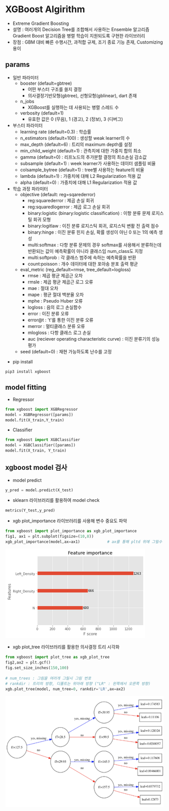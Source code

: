 # XGBoost Algirithm
- Extreme Gradient Boosting
- 설명 : 여러개의 Decision Tree를 조합해서 사용하는 Ensemble 알고리즘
        Gradient Boost 알고리즘을 병렬 학습이 지원되도록 구현한 라이브러리
- 장점 : GBM 대비 빠른 수행시간, 과적합 규제, 조기 종료 기능 존재, Customizing 용이

## params
* 일반 파라미터
    + booster (default=gbtree)
        - 어떤 부스터 구조를 쓸지 결정
        - 의사결정기반모형(gbtree), 선형모형(gblinear), dart 존재
    + n_jobs
        - XGBoost를 실행하는 데 사용되는 병렬 스레드 수
    + verbosity (default=1)
        - 유효한 값은 0 (무음), 1 (경고), 2 (정보), 3 (디버그)
* 부스터 파라미터
    + learning rate (default=0.3) : 학습률
    + n_estimators (default=100) : 생성할 weak learner의 수
    + max_depth (default=6) : 트리의 maximum depth를 설정
    + min_child_weight (default=1) : 관측치에 대한 가중치 합의 최소
    + gamma (default=0) : 리프노드의 추가분할 결정의 최소손실 감소값
    + subsample (default=1) : week learner가 사용하는 데이터 샘플링 비율
    + colsample_bytree (default=1) : tree별 사용하는 feature의 비율
    + lambda (default=1) : 가중치에 대해 L2 Regularization 적용 값
    + alpha (default=0) : 가중치에 대해 L1 Regularization 적용 값
* 학습 과정 파라미터
    + objective (default: reg=sqarederror)
        - reg:squarederror : 제곱 손실 회귀
        - reg:squaredlogerror : 제곱 로그 손실 회귀
        - binary:logistic (binary:logistic classification) : 이항 분류 문제 로지스틸 회귀 모형
        - binary:logitlaw : 이진 분류 로지스틱 회귀, 로지스틱 변활 전 출력 점수
        - binary:hinge : 이진 분류 힌지 손실, 확률 생성이 아닌 0 또는 1의 예측 생성
        - multi:softmax : 다항 분류 문제의 경우 softmax를 사용해서 분류하는데 반환되는 값이 예측확률이
                        아니라 클래스임 num_class도 지정
        - multi:softprob : 각 클래스 범주에 속하는 예측확률을 반환
        - count:poisson : 개수 데이터에 대한 포아송 분포 출력 평균
    + eval_metric (reg_default=rmse, tree_default=logloss)
        - rmse : 제곱 평균 제곱근 오차
        - rmsle : 제곱 평균 제곱근 로그 오류
        - mae : 절대 오차
        - mape : 평균 절대 백분율 오차
        - mphe : Pseudo Huber 오류
        - logloss : 음의 로그 손실함수
        - error : 이진 분류 오류
        - error@t : 't'를 통한 이진 분류 오류
        - merror : 멀티클래스 분류 오류
        - mlogloss : 다항 클래스 로그 손실
        - auc (reciever operating characteristic curve) : 이진 분류기의 성능 평가
    + seed (default=0) : 재현 가능하도록 난수를 고정
    

- pip install
```bash
pip3 install xgboost
```
## model fitting
- Regressor
```python
from xgboost import XGBRegressor
model = XGBRegressor([params])
model.fit(X_train,Y_train)
```
- Classifier
```python
from xgboost import XGBClassifier
model = XGBClassifier([params])
model.fit(X_train, Y_train)
```

## xgboost model 검사
- model predict
```python
y_pred = model.predict(X_test)
```
- sklearn 라이브러리를 활용하여 model check
```python
metrics(Y_test,y_pred)
```
- xgb plot_importance 라이브러리를 사용해 변수 중요도 파악 
```python
from xgboost import plot_importance as xgb_plot_importance
fig1, ax1 = plt.subplot(figsize=(10,8))
xgb_plot_importance(model,ax=ax1)            # ax를 통해 pltd 위에 그릴수 있다.
```
<img src='./img/xgb_importance.png'>

- xgb plot_tree 라이브러리를 활용한 의사결정 트리 시각화
```python
from xgboost import plot_tree as xgb_plot_tree
fig2,ax2 = plt.gcf()
fig.set_size_inches(150,100)

# num_trees : 그림을 여러개 그릴시 그림 번호
# rankdir : 트리의 방향, 디폴트는 위아래 방향 ("LR" : 왼쪽에서 오른쪽 방향) 
xgb.plot_tree(model, num_tree=0, rankdir='LR',ax=ax2)
```
<img src='./img/xgb_tree.png' width="500" height="350">